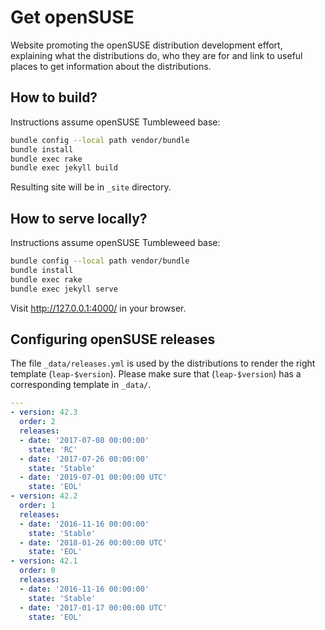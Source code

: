 # Get openSUSE
Website promoting the openSUSE distribution development effort, explaining what the distributions do, who they are for and link to useful places to get information about the distributions.

## How to build?

Instructions assume openSUSE Tumbleweed base:

```bash
bundle config --local path vendor/bundle
bundle install
bundle exec rake
bundle exec jekyll build
```

Resulting site will be in `_site` directory.

## How to serve locally?

Instructions assume openSUSE Tumbleweed base:

```bash
bundle config --local path vendor/bundle
bundle install
bundle exec rake
bundle exec jekyll serve
```

Visit <http://127.0.0.1:4000/> in your browser.


## Configuring openSUSE releases

The file `_data/releases.yml` is used by the distributions to render the right template (`leap-$version`).
Please make sure that (`leap-$version`) has a corresponding template in `_data/`.

```yaml
---
- version: 42.3
  order: 2
  releases:
  - date: '2017-07-08 00:00:00'
    state: 'RC'
  - date: '2017-07-26 00:00:00'
    state: 'Stable'
  - date: '2019-07-01 00:00:00 UTC'
    state: 'EOL'
- version: 42.2
  order: 1
  releases:
  - date: '2016-11-16 00:00:00'
    state: 'Stable'
  - date: '2018-01-26 00:00:00 UTC'
    state: 'EOL'
- version: 42.1
  order: 0
  releases:
  - date: '2016-11-16 00:00:00'
    state: 'Stable'
  - date: '2017-01-17 00:00:00 UTC'
    state: 'EOL'
```
